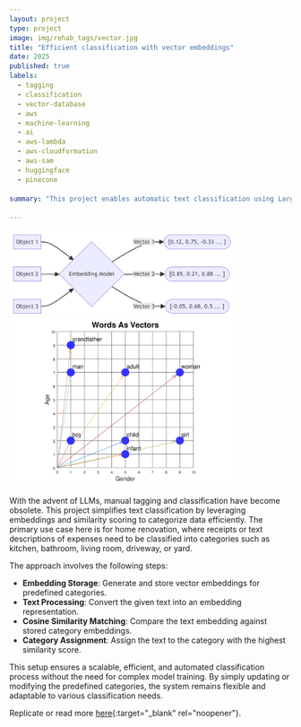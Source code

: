 ```yaml
---
layout: project
type: project
image: img/rehab_tags/vector.jpg
title: "Efficient classification with vector embeddings"
date: 2025
published: true
labels:
  - tagging
  - classification
  - vector-database
  - aws
  - machine-learning
  - ai
  - aws-lambda
  - aws-cloudformation
  - aws-sam
  - huggingface
  - pinecone

summary: "This project enables automatic text classification using Large Language Models (LLMs), eliminating the need for traditional model-building approaches. It classifies any given text into predefined categories, making it particularly useful for organizing house renovation or rehabilitation expenses."

---
```


<div class="text-center p-4">
  <img width="400px" src="../img/rehab_tags/vector3.png" class="img-thumbnail" >
  <img width="400px" src="../img/rehab_tags/vector2.png" class="img-thumbnail" >
</div>


With the advent of LLMs, manual tagging and classification have become obsolete. This project simplifies text classification by leveraging embeddings and similarity scoring to categorize data efficiently. The primary use case here is for home renovation, where receipts or text descriptions of expenses need to be classified into categories such as kitchen, bathroom, living room, driveway, or yard.

The approach involves the following steps:

- **Embedding Storage**: Generate and store vector embeddings for predefined categories.
- **Text Processing**: Convert the given text into an embedding representation.
- **Cosine Similarity Matching**: Compare the text embedding against stored category embeddings.
- **Category Assignment**: Assign the text to the category with the highest similarity score.

This setup ensures a scalable, efficient, and automated classification process without the need for complex model training. By simply updating or modifying the predefined categories, the system remains flexible and adaptable to various classification needs.

Replicate or read more [here](https://github.com/thap2331/hybrid_search_with_recency){:target="_blank" rel="noopener"}.
